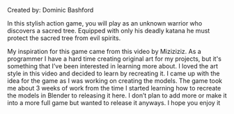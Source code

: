 Created by: Dominic Bashford

In this stylish action game, you will play as an unknown warrior who discovers a sacred tree. Equipped with only his deadly katana he must protect the sacred tree from evil spirits. 

My inspiration for this game came from this video by Miziziziz. As a programmer I have a hard time creating original art for my projects, but it's something that I’ve been interested in learning more about. I loved the art style in this video and decided to learn by recreating it. I came up with the idea for the game as I was working on creating the models. The game took me about 3 weeks of work from the time I started learning how to recreate the models in Blender to releasing it here. I don’t plan to add more or make it into a more full game but wanted to release it anyways. I hope you enjoy it
